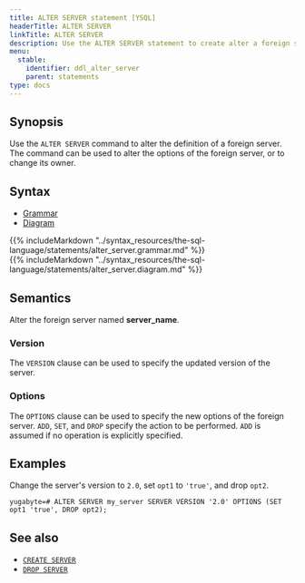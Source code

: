 ```yaml
---
title: ALTER SERVER statement [YSQL]
headerTitle: ALTER SERVER
linkTitle: ALTER SERVER
description: Use the ALTER SERVER statement to create alter a foreign server.
menu:
  stable:
    identifier: ddl_alter_server
    parent: statements
type: docs
---
```


## Synopsis

Use the `ALTER SERVER` command to alter the definition of a foreign server. The command can be used to alter the options of the foreign server, or to change its owner.

## Syntax

<ul class="nav nav-tabs nav-tabs-yb">
  <li >
    <a href="#grammar" class="nav-link active" id="grammar-tab" data-toggle="tab" role="tab" aria-controls="grammar" aria-selected="true">
      <i class="fas fa-file-alt" aria-hidden="true"></i>
      Grammar
    </a>
  </li>
  <li>
    <a href="#diagram" class="nav-link" id="diagram-tab" data-toggle="tab" role="tab" aria-controls="diagram" aria-selected="false">
      <i class="fas fa-project-diagram" aria-hidden="true"></i>
      Diagram
    </a>
  </li>
</ul>

<div class="tab-content">
  <div id="grammar" class="tab-pane fade show active" role="tabpanel" aria-labelledby="grammar-tab">
  {{% includeMarkdown "../syntax_resources/the-sql-language/statements/alter_server.grammar.md" %}}
  </div>
  <div id="diagram" class="tab-pane fade" role="tabpanel" aria-labelledby="diagram-tab">
  {{% includeMarkdown "../syntax_resources/the-sql-language/statements/alter_server.diagram.md" %}}
  </div>
</div>

## Semantics

Alter the foreign server named **server_name**.

### Version
The `VERSION` clause can be used to specify the updated version of the server.

### Options
The `OPTIONS` clause can be used to specify the new options of the foreign server. `ADD`, `SET`, and `DROP` specify the action to be performed. `ADD` is assumed if no operation is explicitly specified.

## Examples

Change the server's version to `2.0`, set `opt1` to `'true'`, and drop `opt2`.
```plpgsql
yugabyte=# ALTER SERVER my_server SERVER VERSION '2.0' OPTIONS (SET opt1 'true', DROP opt2);
```
## See also

- [`CREATE SERVER`](../ddl_create_server/)
- [`DROP SERVER`](../ddl_drop_server/)
